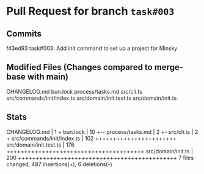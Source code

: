 # Pull Request for branch `task#003`

## Commits

f43ed93 task#003: Add init command to set up a project for Minsky

## Modified Files (Changes compared to merge-base with main)

CHANGELOG.md
bun.lock
process/tasks.md
src/cli.ts
src/commands/init/index.ts
src/domain/init.test.ts
src/domain/init.ts

## Stats

CHANGELOG.md | 1 +
bun.lock | 10 +--
process/tasks.md | 2 +-
src/cli.ts | 2 +
src/commands/init/index.ts | 102 +++++++++++++++++++++++
src/domain/init.test.ts | 176 +++++++++++++++++++++++++++++++++++++++
src/domain/init.ts | 200 +++++++++++++++++++++++++++++++++++++++++++++
7 files changed, 487 insertions(+), 6 deletions(-)
